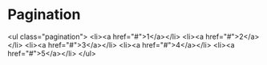 # Pagination
&lt;ul class="pagination">   &lt;li>&lt;a href="#">1&lt;/a>&lt;/li>   &lt;li>&lt;a href="#">2&lt;/a>&lt;/li>   &lt;li>&lt;a href="#">3&lt;/a>&lt;/li>   &lt;li>&lt;a href="#">4&lt;/a>&lt;/li>   &lt;li>&lt;a href="#">5&lt;/a>&lt;/li> &lt;/ul>
